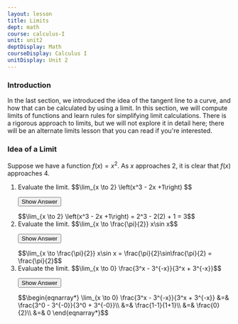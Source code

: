 ```yaml
---
layout: lesson
title: Limits
dept: math
course: calculus-I
unit: unit2
deptDisplay: Math
courseDisplay: Calculus I
unitDisplay: Unit 2
---
```


### Introduction

In the last section, we introduced the idea of the tangent line to a curve, and how that can be calculated by using a limit. In this section, we will compute limits of functions and learn rules for simplifying limit calculations. There is a rigorous approach to limits, but we will not explore it in detail here; there will be an alternate limits lesson that you can read if you're interested.



### Idea of a Limit

Suppose we have a function $f(x) = x^2$. As $x$ approaches 2, it is clear that $f(x)$ approaches 4. 



<ol>
<li> <div> Evaluate the limit.  $$\lim_{x \to 2} \left(x^3 - 2x +1\right) $$ </div>

<button onclick="myFunction('answer1')" class="answerButton">Show Answer</button>
<div  id="answer1" class="answer">
$$\lim_{x \to 2}  \left(x^3 - 2x +1\right) = 2^3 - 2(2) + 1 = 3$$
</div> </li>

<li> <div> Evaluate the limit.  $$\lim_{x \to \frac{\pi}{2}} x\sin x$$ </div>

<button onclick="myFunction('answer2')" class="answerButton">Show Answer</button>
<div  id="answer2" class="answer">
$$\lim_{x \to \frac{\pi}{2}} x\sin x = \frac{\pi}{2}\sin\frac{\pi}{2} = \frac{\pi}{2}$$
</div> </li>


<li> <div> Evaluate the limit.  $$\lim_{x \to 0} \frac{3^x - 3^{-x}}{3^x + 3^{-x}}$$ </div>

<button onclick="myFunction('answer3')" class="answerButton">Show Answer</button>
<div  id="answer3" class="answer">
$$\begin{eqnarray*}
\lim_{x \to 0} \frac{3^x - 3^{-x}}{3^x + 3^{-x}} &=& \frac{3^0 - 3^{-0}}{3^0 + 3^{-0}}\\
&=& \frac{1-1}{1+1}\\
&=& \frac{0}{2}\\
&=& 0
\end{eqnarray*}$$
</div> </li>

</ol>

